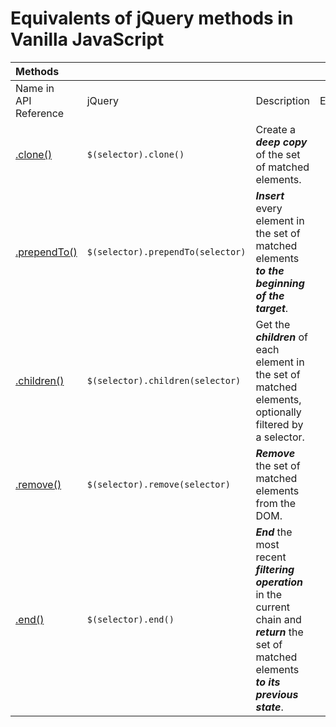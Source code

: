 # Equivalents of jQuery methods in Vanilla JavaScript

| **Methods** ||||
|:--|:--|:--|:--:|
| Name in<br>API Reference | jQuery | Description | Examples |
| [.clone()](https://api.jquery.com/clone/) | `$(selector).clone()` | Create a **_deep copy_** of the set of matched elements. | [Go](?clone/) |
| [.prependTo()](https://api.jquery.com/prependTo/) | `$(selector).prependTo(selector)` | **_Insert_** every element in the set of matched elements **_to the beginning of the target_**. | [Go](?prependTo/) |
| [.children()](https://api.jquery.com/children/) | `$(selector).children(selector)` | Get the **_children_** of each element in the set of matched elements, optionally filtered by a selector. | [Go](?children/) |
| [.remove()](https://api.jquery.com/remove/) | `$(selector).remove(selector)` | **_Remove_** the set of matched elements from the DOM. | [Go](?remove/) |
| [.end()](https://api.jquery.com/end/)  | `$(selector).end()` | **_End_** the most recent **_filtering operation_** in the current chain and **_return_** the set of matched elements **_to its previous state_**. | [Go](?end/) |
